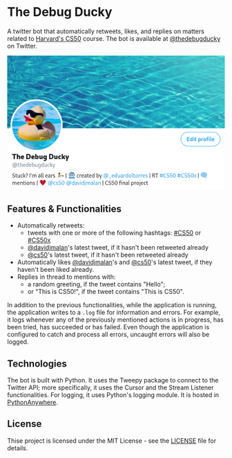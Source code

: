 # The Debug Ducky
A twitter bot that automatically retweets, likes, and replies on matters related to [Harvard's CS50](https://cs50.harvard.edu/x/2020/) course. The bot is available at [@thedebugducky](https://twitter.com/thedebugducky) on Twitter.

![](https://raw.githubusercontent.com/eduardoltorres/the-debug-ducky/master/the-debug-ducky.png)

## Features & Functionalities
- Automatically retweets:
    * tweets with one or more of the following hashtags: [#CS50](https://twitter.com/hashtag/CS50?src=hashtag_click) or [#CS50x](https://twitter.com/hashtag/CS50x?src=hashtag_click)
    * [@davidjmalan](https://twitter.com/davidjmalan)'s latest tweet, if it hasn't been retweeted already 
    * [@cs50](https://twitter.com/cs50)'s latest tweet, if it hasn't been retweeted already 
- Automatically likes [@davidjmalan](https://twitter.com/davidjmalan)'s and [@cs50](https://twitter.com/cs50)'s latest tweet, if they haven't been liked already.
- Replies in thread to mentions with:
    * a random greeting, if the tweet contains "Hello";
    * or "This is CS50!", if the tweet contains "This is CS50".

In addition to the previous functionalities, while the application is running, the application writes to a `.log` file for information and errors. For example, it logs whenever any of the previously mentioned actions is in progress, has been tried, has succeeded or has failed. Even though the application is configured to catch and process all errors, uncaught errors will also be logged.

## Technologies
The bot is built with Python. It uses the Tweepy package to connect to the Twitter API; more specifically, it uses the Cursor and the Stream Listener functionalities. For logging, it uses Python's logging module. It is hosted in [PythonAnywhere](https://www.pythonanywhere.com/).

## License
Thise project is licensed under the MIT License - see the [LICENSE](https://github.com/eduardoltorres/the-debug-ducky/blob/master/LICENSE) file for details.

